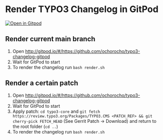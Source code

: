 # Render TYPO3 Changelog in GitPod

[![Open in Gitpod](https://gitpod.io/button/open-in-gitpod.svg)](http://gitpod.io/#/https://github.com/ochorocho/typo3-changelog-gitpod)

## Render current main branch

1. Open http://gitpod.io/#/https://github.com/ochorocho/typo3-changelog-gitpod
2. Wait for GitPod to start
3. To render the changelog run `bash render.sh`

## Render a certain patch

1. Open http://gitpod.io/#/https://github.com/ochorocho/typo3-changelog-gitpod
2. Wait for GitPod to start
3. Apply patch: `cd typo3-core`  and `git fetch https://review.typo3.org/Packages/TYPO3.CMS <PATCH_REF> && git cherry-pick FETCH_HEAD` (See Gerrit Patch -> Download)
   and return to the root folder (`cd ..`)
4. To render the changelog run `bash render.sh`
